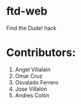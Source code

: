 ftd-web
=======

Find the Dude! hack

Contributors:
=============
1. Angel Villalain
2. Omar Cruz
3. Osvalado Ferrero
4. Jose Villalón
5. Andres Colón

